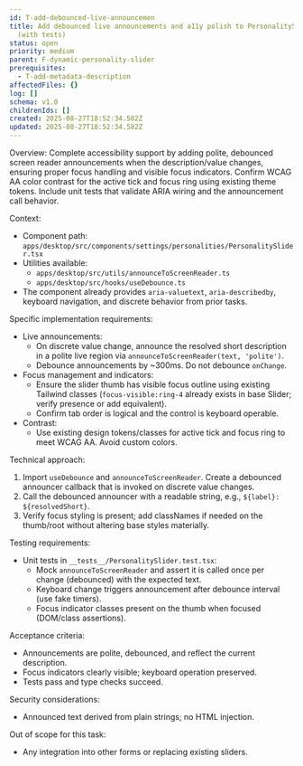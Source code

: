 ```yaml
---
id: T-add-debounced-live-announcemen
title: Add debounced live announcements and a11y polish to PersonalitySlider
  (with tests)
status: open
priority: medium
parent: F-dynamic-personality-slider
prerequisites:
  - T-add-metadata-description
affectedFiles: {}
log: []
schema: v1.0
childrenIds: []
created: 2025-08-27T18:52:34.582Z
updated: 2025-08-27T18:52:34.582Z
---
```


Overview:
Complete accessibility support by adding polite, debounced screen reader announcements when the description/value changes, ensuring proper focus handling and visible focus indicators. Confirm WCAG AA color contrast for the active tick and focus ring using existing theme tokens. Include unit tests that validate ARIA wiring and the announcement call behavior.

Context:

- Component path: `apps/desktop/src/components/settings/personalities/PersonalitySlider.tsx`
- Utilities available:
  - `apps/desktop/src/utils/announceToScreenReader.ts`
  - `apps/desktop/src/hooks/useDebounce.ts`
- The component already provides `aria-valuetext`, `aria-describedby`, keyboard navigation, and discrete behavior from prior tasks.

Specific implementation requirements:

- Live announcements:
  - On discrete value change, announce the resolved short description in a polite live region via `announceToScreenReader(text, 'polite')`.
  - Debounce announcements by ~300ms. Do not debounce `onChange`.
- Focus management and indicators:
  - Ensure the slider thumb has visible focus outline using existing Tailwind classes (`focus-visible:ring-4` already exists in base Slider; verify presence or add equivalent).
  - Confirm tab order is logical and the control is keyboard operable.
- Contrast:
  - Use existing design tokens/classes for active tick and focus ring to meet WCAG AA. Avoid custom colors.

Technical approach:

1. Import `useDebounce` and `announceToScreenReader`. Create a debounced announcer callback that is invoked on discrete value changes.
2. Call the debounced announcer with a readable string, e.g., `${label}: ${resolvedShort}`.
3. Verify focus styling is present; add classNames if needed on the thumb/root without altering base styles materially.

Testing requirements:

- Unit tests in `__tests__/PersonalitySlider.test.tsx`:
  - Mock `announceToScreenReader` and assert it is called once per change (debounced) with the expected text.
  - Keyboard change triggers announcement after debounce interval (use fake timers).
  - Focus indicator classes present on the thumb when focused (DOM/class assertions).

Acceptance criteria:

- Announcements are polite, debounced, and reflect the current description.
- Focus indicators clearly visible; keyboard operation preserved.
- Tests pass and type checks succeed.

Security considerations:

- Announced text derived from plain strings; no HTML injection.

Out of scope for this task:

- Any integration into other forms or replacing existing sliders.
